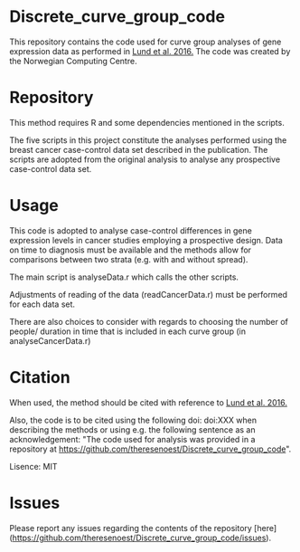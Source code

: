 # Discrete_curve_group_code

This repository contains the code used for curve group analyses of gene expression data as performed in [Lund et al. 2016.](http://bmcmedresmethodol.biomedcentral.com/articles/10.1186/s12874-016-0129-z)
The code was created by the Norwegian Computing Centre.


# Repository

This method requires R and some dependencies mentioned in the scripts.

The five scripts in this project constitute the analyses performed using the breast cancer case-control data set described in the publication.
The scripts are adopted from the original analysis to analyse any prospective case-control data set.

# Usage

This code is adopted to analyse case-control differences in gene expression levels in cancer studies employing a prospective design.
Data on time to diagnosis must be available and the methods allow for comparisons between two strata (e.g. with and without spread).

The main script is analyseData.r which calls the other scripts.

Adjustments of reading of the data (readCancerData.r) must be performed for each data set.

There are also choices to consider with regards to choosing the number of people/
duration in time that is included in each curve group (in analyseCancerData.r)

# Citation

When used, the method should be cited with reference to [Lund et al. 2016.](http://bmcmedresmethodol.biomedcentral.com/articles/10.1186/s12874-016-0129-z)

Also, the code is to be cited using the following doi: doi:XXX when describing the methods or using e.g. the following sentence as an acknowledgement: "The code used for analysis was provided in a repository at https://github.com/theresenoest/Discrete_curve_group_code".

Lisence: MIT

# Issues 
Please report any issues regarding the contents of the repository [here] (https://github.com/theresenoest/Discrete_curve_group_code/issues). 
